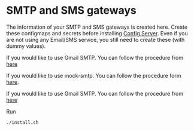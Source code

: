 # SMTP and SMS gateways

The information of your SMTP and SMS gateways is created here.  Create these configmaps and secrets before installing [Config Server](../../mosip/config_server).  Even if you are not using any Email/SMS service, you still need to create these (with dummy values).

If you would like to use Gmail SMTP. You can follow the procedure from [here](../../docs/create-gmail-app-password.md)

If you would like to use mock-smtp. You can follow the procedure form [here](../../mosip/mock-smtp/README.md).

If you would like to use Gmail SMTP. You can follow the procedure from [here](../../docs/create-gmail-app-password.md)

Run 
```sh
./install.sh
```
